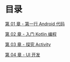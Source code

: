 # 目录

[第 01 章 - 第一行 Android 代码](/note/chapter01.md)

[第 02 章 - 入门 Kotlin 编程](/note/chapter02.md)

[第 03 章 - 探究 Activity](/note/chapter03.md)

[第 04 章 - UI 开发](/note/chapter04.md)

